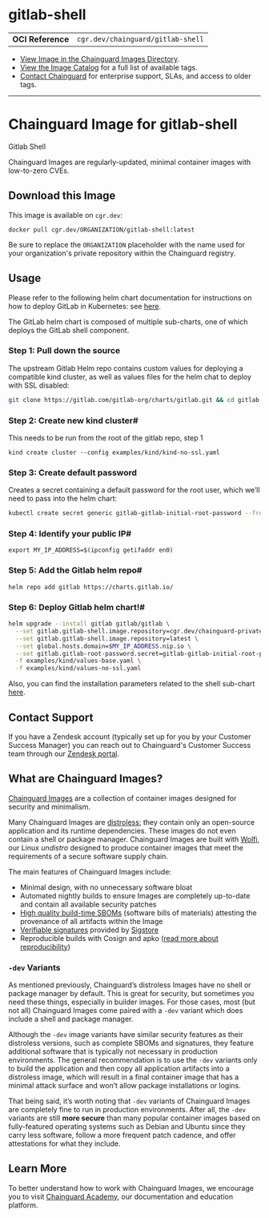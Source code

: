 <!--monopod:start-->
# gitlab-shell
| | |
| - | - |
| **OCI Reference** | `cgr.dev/chainguard/gitlab-shell` |


* [View Image in the Chainguard Images Directory](https://images.chainguard.dev/directory/image/gitlab-shell/overview).
* [View the Image Catalog](https://console.chainguard.dev/images/catalog) for a full list of available tags.
* [Contact Chainguard](https://www.chainguard.dev/chainguard-images) for enterprise support, SLAs, and access to older tags.

---
<!--monopod:end-->

<!--overview:start-->
# Chainguard Image for gitlab-shell

Gitlab Shell

Chainguard Images are regularly-updated, minimal container images with low-to-zero CVEs.
<!--overview:end-->

<!--getting:start-->
## Download this Image
This image is available on `cgr.dev`:

```
docker pull cgr.dev/ORGANIZATION/gitlab-shell:latest
```

Be sure to replace the `ORGANIZATION` placeholder with the name used for your organization's private repository within the Chainguard registry.
<!--getting:end-->

<!--body:start-->
## Usage
Please refer to the following helm chart documentation for instructions on how to deploy GitLab in Kubernetes: see [here](https://docs.gitlab.com/charts/).

The GitLab helm chart is composed of multiple sub-charts, one of which deploys the GitLab shell component.

### Step 1: Pull down the source
The upstream Gitlab Helm repo contains custom values for deploying a compatible kind cluster, as well as values files for the helm chat to deploy with SSL disabled:
```bash
git clone https://gitlab.com/gitlab-org/charts/gitlab.git && cd gitlab
```

### Step 2: Create new kind cluster#
This needs to be run from the root of the gitlab repo, step 1

```kind create cluster --config examples/kind/kind-no-ssl.yaml```

### Step 3: Create default password

Creates a secret containing a default password for the root user, which we’ll need to pass into the helm chart:
```bash
kubectl create secret generic gitlab-gitlab-initial-root-password --from-literal=password='P@ssw3rd'
```
### Step 4: Identify your public IP#
```
export MY_IP_ADDRESS=$(ipconfig getifaddr en0)
```

### Step 5: Add the Gitlab helm repo#
```helm repo add gitlab https://charts.gitlab.io/```

### Step 6: Deploy Gitlab helm chart!#
```bash
helm upgrade --install gitlab gitlab/gitlab \
  --set gitlab.gitlab-shell.image.repository=cgr.dev/chainguard-private/gitlab-shell \
  --set gitlab.gitlab-shell.image.repository=latest \
  --set global.hosts.domain=$MY_IP_ADDRESS.nip.io \
  --set gitlab.gitlab-root-password.secret=gitlab-gitlab-initial-root-password \
  -f examples/kind/values-base.yaml \
  -f examples/kind/values-no-ssl.yaml
  ```

Also, you can find the installation parameters related to the shell sub-chart [here](https://docs.gitlab.com/charts/charts/registry/#installation-parameters).

<!--body:end-->

## Contact Support

If you have a Zendesk account (typically set up for you by your Customer Success Manager) you can reach out to Chainguard's Customer Success team through our [Zendesk portal](https://support.chainguard.dev/hc/en-us).

## What are Chainguard Images?

[Chainguard Images](https://www.chainguard.dev/chainguard-images?utm_source=readmes) are a collection of container images designed for security and minimalism.

Many Chainguard Images are [distroless](https://edu.chainguard.dev/chainguard/chainguard-images/getting-started-distroless/); they contain only an open-source application and its runtime dependencies. These images do not even contain a shell or package manager. Chainguard Images are built with [Wolfi](https://edu.chainguard.dev/open-source/wolfi/overview), our Linux _undistro_ designed to produce container images that meet the requirements of a secure software supply chain.

The main features of Chainguard Images include:

* Minimal design, with no unnecessary software bloat
* Automated nightly builds to ensure Images are completely up-to-date and contain all available security patches
* [High quality build-time SBOMs](https://edu.chainguard.dev/chainguard/chainguard-images/working-with-images/retrieve-image-sboms/) (software bills of materials) attesting the provenance of all artifacts within the Image
* [Verifiable signatures](https://edu.chainguard.dev/chainguard/chainguard-images/working-with-images/retrieve-image-sboms/) provided by [Sigstore](https://edu.chainguard.dev/open-source/sigstore/cosign/an-introduction-to-cosign/)
* Reproducible builds with Cosign and apko ([read more about reproducibility](https://www.chainguard.dev/unchained/reproducing-chainguards-reproducible-image-builds))

### `-dev` Variants

As mentioned previously, Chainguard’s distroless Images have no shell or package manager by default. This is great for security, but sometimes you need these things, especially in builder images. For those cases, most (but not all) Chainguard Images come paired with a `-dev` variant which does include a shell and package manager.

Although the `-dev` image variants have similar security features as their distroless versions, such as complete SBOMs and signatures, they feature additional software that is typically not necessary in production environments. The general recommendation is to use the `-dev` variants only to build the application and then copy all application artifacts into a distroless image, which will result in a final container image that has a minimal attack surface and won’t allow package installations or logins.

That being said, it’s worth noting that `-dev` variants of Chainguard Images are completely fine to run in production environments. After all, the `-dev` variants are still **more secure** than many popular container images based on fully-featured operating systems such as Debian and Ubuntu since they carry less software, follow a more frequent patch cadence, and offer attestations for what they include.

## Learn More

To better understand how to work with Chainguard Images, we encourage you to visit [Chainguard Academy](https://edu.chainguard.dev/), our documentation and education platform.
